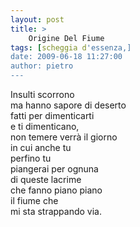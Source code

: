 ```yaml
---
layout: post
title: >
    Origine Del Fiume
tags: [scheggia d'essenza,]
date: 2009-06-18 11:27:00
author: pietro
---
```

Insulti scorrono<br/>ma hanno sapore di deserto<br/>fatti per dimenticarti<br/>e ti dimenticano,<br/>non temere verrà il giorno<br/>in cui anche tu<br/>perfino tu<br/>piangerai per ognuna<br/>di queste lacrime<br/>che fanno piano piano<br/>il fiume che<br/>mi sta strappando via.
